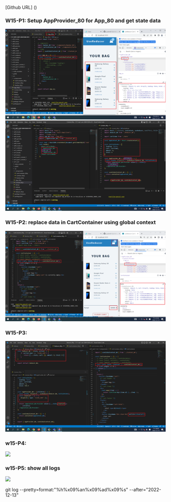 [Github URL] ()

### W15-P1: Setup AppProvider_80 for App_80 and get state data

![](w15-p1-1.png)
![](w15-p1-2.png)

### W15-P2: replace data in CartContainer using global context

![](w15-p2.png)



### W15-P3: 

![](w15-p3.png)


### w15-P4:

![](w15-p4.png)

### w15-P5: show all logs

![](w15-p5.png)

git log --pretty=format:"%h%x09%an%x09%ad%x09%s" --after="2022-12-13"